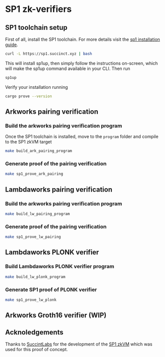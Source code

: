 # SP1 zk-verifiers 

## SP1 toolchain setup

First of all, install the SP1 toolchain. For more details visit the [sp1 installation guide](https://succinctlabs.github.io/sp1/getting-started/install.html).

```bash
curl -L https://sp1.succinct.xyz | bash
```
This will install sp1up, then simply follow the instructions on-screen, which will make the sp1up command available in your CLI. Then run

```bash
sp1up
```

Verify your installation running

```bash
cargo prove --version
```

## Arkworks pairing verification
### Build the arkworks pairing verification program

Once the SP1 toolchain is installed, move to the `program` folder and compile to the SP1 zkVM target

```bash
make build_ark_pairing_program 
```

### Generate proof of the pairing verification

```bash
make sp1_prove_ark_pairing
```

## Lambdaworks pairing verification
### Build the arkworks pairing verification program
```bash
make build_lw_pairing_program 
```

### Generate proof of the pairing verification

```bash
make sp1_prove_lw_pairing
```

## Lambdaworks PLONK verifier

### Build Lambdaworks PLONK verifier program

```bash
make build_lw_plonk_program
```

### Generate SP1 proof of PLONK verifier

```bash
make sp1_prove_lw_plonk
```

## Arkworks Groth16 verifier (WIP)

## Acknoledgements

Thanks to [SuccintLabs](https://succinct.xyz/) for the development of the [SP1 zkVM](https://github.com/succinctlabs/sp1) which was used for this proof of concept.

